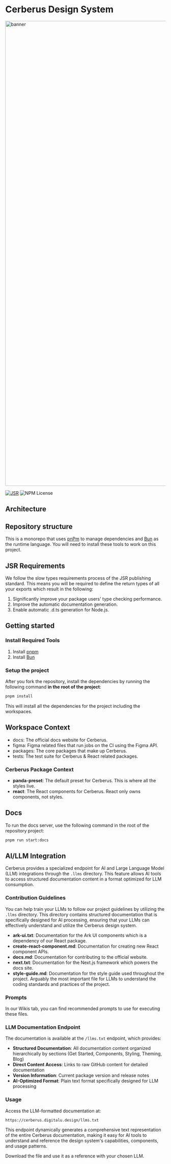 # Cerberus Design System

<img width="1454" alt="banner" src="https://github.com/omnifed/cerberus/blob/main/docs/public/acheron-og-image.png?raw=true">

[![JSR](https://jsr.io/badges/@cerberus/panda-preset)](https://jsr.io/@cerberus/panda-preset)
![NPM License](https://img.shields.io/npm/l/@cerberus-design/react)

## Architecture

## Repository structure

This is a monorepo that uses [pnPm](https://pnpm.io/) to manage dependencies and [Bun](https://bun.sh/) as the runtime language. You will need to install these tools to work on this project.

## JSR Requirements

We follow the slow types requirements process of the JSR publishing standard. This means you will be required to define the return types of all your exports which result in the following:

1. Significantly improve your package users' type checking performance.
2. Improve the automatic documentation generation.
3. Enable automatic .d.ts generation for Node.js.

## Getting started

### Install Required Tools

1. Install [pnpm](https://pnpm.io/installation)
2. Install [Bun](https://bun.sh/)

### Setup the project

After you fork the repository, install the dependencies by running the following command **in the root of the project**:

```bash
pnpm install
```

This will install all the dependencies for the project including the workspaces.

## Workspace Context

- docs: The official docs website for Cerberus.
- figma: Figma related files that run jobs on the CI using the Figma API.
- packages: The core packages that make up Cerberus.
- tests: The test suite for Cerberus & React related packages.

### Cerberus Package Context

- **panda-preset**: The default preset for Cerberus. This is where all the styles live.
- **react**: The React components for Cerberus. React only owns components, not styles.

## Docs

To run the docs server, use the following command in the root of the repository project:

```bash
pnpm run start:docs
```

## AI/LLM Integration

Cerberus provides a specialized endpoint for AI and Large Language Model (LLM) integrations through the `.llms` directory. This feature allows AI tools to access structured documentation content in a format optimized for LLM consumption.

### Contribution Guidelines

You can help train your LLMs to follow our project guidelines by utilizing the `.llms` directory. This directory contains structured documentation that is specifically designed for AI processing, ensuring that your LLMs can effectively understand and utilize the Cerberus design system.

- **ark-ui.txt**: Documentation for the Ark UI components which is a dependency of our React package.
- **create-react-component.md**: Documentation for creating new React component APIs.
- **docs.md**: Documentation for contributing to the official website.
- **next.txt**: Documentation for the Next.js framework which powers the docs site.
- **style-guide.md**: Documentation for the style guide used throughout the project. Arguably the most important file for LLMs to understand the coding standards and practices of the project.

### Prompts

In our Wikis tab, you can find recommended prompts to use for executing these files.

### LLM Documentation Endpoint

The documentation is available at the `/llms.txt` endpoint, which provides:

- **Structured Documentation**: All documentation content organized hierarchically by sections (Get Started, Components, Styling, Theming, Blog)
- **Direct Content Access**: Links to raw GitHub content for detailed documentation
- **Version Information**: Current package version and release notes
- **AI-Optimized Format**: Plain text format specifically designed for LLM processing

### Usage

Access the LLM-formatted documentation at:

```url
https://cerberus.digitalu.design/llms.txt
```

This endpoint dynamically generates a comprehensive text representation of the entire Cerberus documentation, making it easy for AI tools to understand and reference the design system's capabilities, components, and usage patterns.

Download the file and use it as a reference with your chosen LLM.
